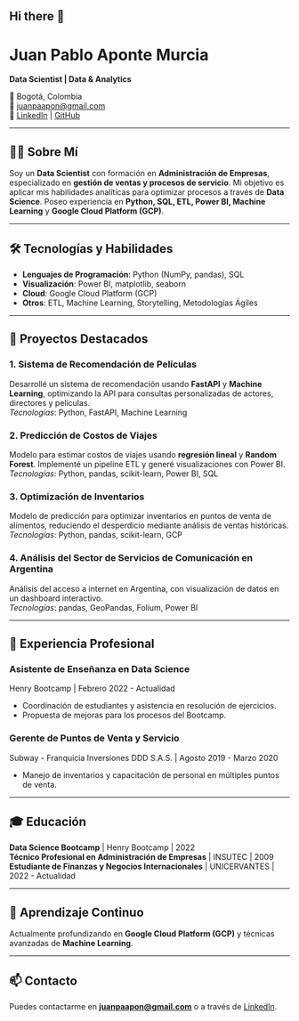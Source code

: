 ## Hi there 👋

<!--
**JPjuanaponte/JPjuanaponte** is a ✨ _special_ ✨ repository because its `README.md` (this file) appears on your GitHub profile.

Here are some ideas to get you started:

- 🔭 I’m currently working on ...
- 🌱 I’m currently learning ...
- 👯 I’m looking to collaborate on ...
- 🤔 I’m looking for help with ...
- 💬 Ask me about ...
- 📫 How to reach me: ...
- 😄 Pronouns: ...
- ⚡ Fun fact: ...
-->
# Juan Pablo Aponte Murcia  
**Data Scientist | Data & Analytics**

📍 Bogotá, Colombia  
📧 [juanpaapon@gmail.com](mailto:juanpaapon@gmail.com)  
🔗 [LinkedIn](https://www.linkedin.com) | [GitHub](https://github.com/tuusuario)

---

## 👨‍💻 Sobre Mí  
Soy un **Data Scientist** con formación en **Administración de Empresas**, especializado en **gestión de ventas y procesos de servicio**. Mi objetivo es aplicar mis habilidades analíticas para optimizar procesos a través de **Data Science**. Poseo experiencia en **Python, SQL, ETL, Power BI, Machine Learning** y **Google Cloud Platform (GCP)**.

---

## 🛠️ Tecnologías y Habilidades  
- **Lenguajes de Programación**: Python (NumPy, pandas), SQL  
- **Visualización**: Power BI, matplotlib, seaborn  
- **Cloud**: Google Cloud Platform (GCP)  
- **Otros**: ETL, Machine Learning, Storytelling, Metodologías Ágiles  

---

## 🚀 Proyectos Destacados  

### 1. Sistema de Recomendación de Películas  
Desarrollé un sistema de recomendación usando **FastAPI** y **Machine Learning**, optimizando la API para consultas personalizadas de actores, directores y películas.  
*Tecnologías*: Python, FastAPI, Machine Learning

### 2. Predicción de Costos de Viajes  
Modelo para estimar costos de viajes usando **regresión lineal** y **Random Forest**. Implementé un pipeline ETL y generé visualizaciones con Power BI.  
*Tecnologías*: Python, pandas, scikit-learn, Power BI, SQL

### 3. Optimización de Inventarios  
Modelo de predicción para optimizar inventarios en puntos de venta de alimentos, reduciendo el desperdicio mediante análisis de ventas históricas.  
*Tecnologías*: Python, pandas, scikit-learn, GCP

### 4. Análisis del Sector de Servicios de Comunicación en Argentina  
Análisis del acceso a internet en Argentina, con visualización de datos en un dashboard interactivo.  
*Tecnologías*: pandas, GeoPandas, Folium, Power BI

---

## 💼 Experiencia Profesional  

### Asistente de Enseñanza en Data Science  
Henry Bootcamp | Febrero 2022 - Actualidad  
- Coordinación de estudiantes y asistencia en resolución de ejercicios.  
- Propuesta de mejoras para los procesos del Bootcamp.

### Gerente de Puntos de Venta y Servicio  
Subway - Franquicia Inversiones DDD S.A.S. | Agosto 2019 - Marzo 2020  
- Manejo de inventarios y capacitación de personal en múltiples puntos de venta.

---

## 🎓 Educación  
**Data Science Bootcamp** | Henry Bootcamp | 2022  
**Técnico Profesional en Administración de Empresas** | INSUTEC | 2009  
**Estudiante de Finanzas y Negocios Internacionales** | UNICERVANTES | 2022 - Actualidad

---

## 🌱 Aprendizaje Continuo  
Actualmente profundizando en **Google Cloud Platform (GCP)** y técnicas avanzadas de **Machine Learning**.

---

## 📫 Contacto  
Puedes contactarme en **[juanpaapon@gmail.com](mailto:juanpaapon@gmail.com)** o a través de [LinkedIn](https://www.linkedin.com).
